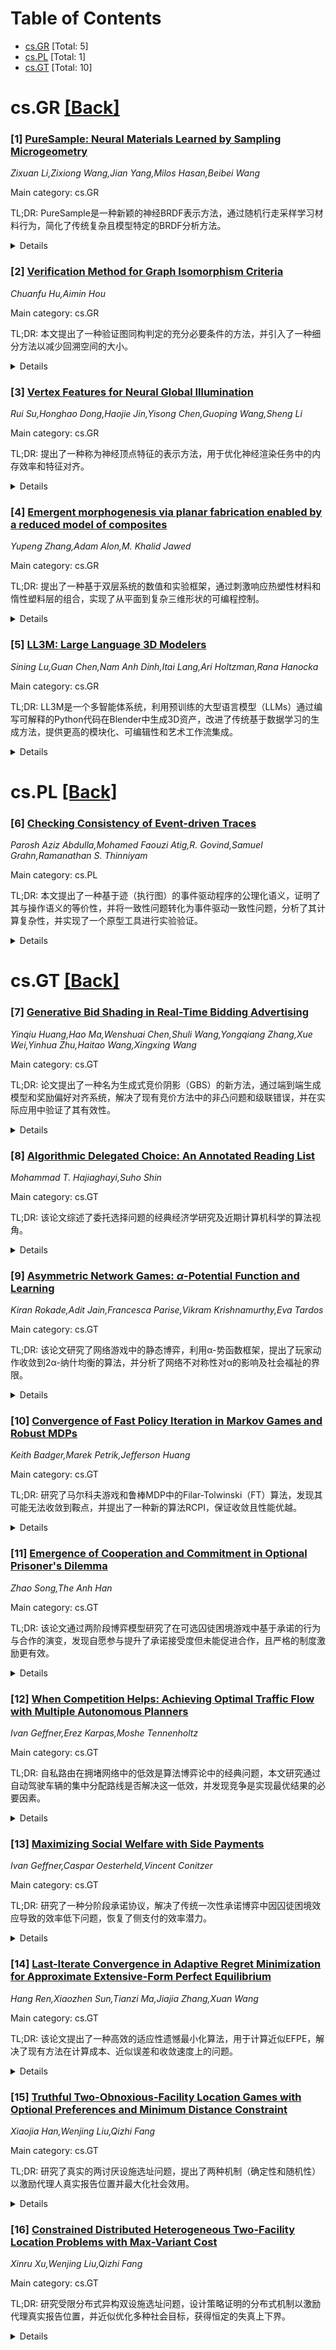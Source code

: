 <div id=toc></div>

# Table of Contents

- [cs.GR](#cs.GR) [Total: 5]
- [cs.PL](#cs.PL) [Total: 1]
- [cs.GT](#cs.GT) [Total: 10]


<div id='cs.GR'></div>

# cs.GR [[Back]](#toc)

### [1] [PureSample: Neural Materials Learned by Sampling Microgeometry](https://arxiv.org/abs/2508.07240)
*Zixuan Li,Zixiong Wang,Jian Yang,Milos Hasan,Beibei Wang*

Main category: cs.GR

TL;DR: PureSample是一种新颖的神经BRDF表示方法，通过随机行走采样学习材料行为，简化了传统复杂且模型特定的BRDF分析方法。


<details>
  <summary>Details</summary>
Motivation: 传统的基于物理的材料模型依赖于分析推导的BRDF，过程复杂且忽略空间变化。PureSample旨在简化这一过程，通过学习微观几何上的随机行走实现对材料行为的直接建模。

Method: 提出PureSample，通过两部分可学习组件实现：1）使用流匹配神经网络建模采样分布，支持重要性采样和PDF评估；2）引入视点相关反照率项，通过轻量级神经网络将标量PDF值转换为彩色BRDF值。

Result: 在多层材料、多散射微面材料等多种复杂材料上验证了PureSample的有效性，展示了其在高效率重要性采样、PDF评估和BRDF评估方面的优势。

Conclusion: PureSample提供了一种通用的神经BRDF表示方法，在复杂材料的建模和渲染中表现出高效性和灵活性。

Abstract: Traditional physically-based material models rely on analytically derived
bidirectional reflectance distribution functions (BRDFs), typically by
considering statistics of micro-primitives such as facets, flakes, or spheres,
sometimes combined with multi-bounce interactions such as layering and multiple
scattering. These derivations are often complex and model-specific, and
typically consider a statistical aggregate of a large surface area, ignoring
spatial variation. Once an analytic BRDF's evaluation is defined, one still
needs to design an importance sampling method for it, and a way to evaluate the
pdf of that sampling distribution, requiring further model-specific
derivations.
  We present PureSample: a novel neural BRDF representation that allows
learning a material's behavior purely by sampling forward random walks on the
microgeometry, which is usually straightforward to implement. Our
representation allows for efficient importance sampling, pdf evaluation, and
BRDF evaluation, for homogeneous as well as spatially varying materials.
  We achieve this by two learnable components: first, the sampling distribution
is modeled using a flow matching neural network, which allows both importance
sampling and pdf evaluation; second, we introduce a view-dependent albedo term,
captured by a lightweight neural network, which allows for converting a scalar
pdf value to a colored BRDF value for any pair of view and light directions.
  We demonstrate PureSample on challenging materials, including multi-layered
materials, multiple-scattering microfacet materials, and various other
microstructures.

</details>


### [2] [Verification Method for Graph Isomorphism Criteria](https://arxiv.org/abs/2508.07615)
*Chuanfu Hu,Aimin Hou*

Main category: cs.GR

TL;DR: 本文提出了一种验证图同构判定的充分必要条件的方法，并引入了一种细分方法以减少回溯空间的大小。


<details>
  <summary>Details</summary>
Motivation: 图同构判定的充分必要条件对解决图同构问题至关重要，但现有方法的正确性难以保证，且存在回溯空间过大的问题。

Method: 提出了一种验证方法来判定前人提出的条件是否充分必要，并引入一种细分方法以优化必要条件的应用。

Result: 该方法能够正确验证充分必要条件，并通过细分方法显著减少回溯空间的大小。

Conclusion: 本文提出的方法有效解决了图同构判定中条件验证和回溯空间的问题，提升了算法的效率和可靠性。

Abstract: The criteria for determining graph isomorphism are crucial for solving graph
isomorphism problems. The necessary condition is that two isomorphic graphs
possess invariants, but their function can only be used to filtrate and
subdivide candidate spaces. The sufficient conditions are used to rebuild the
isomorphic reconstruction of special graphs, but their drawback is that the
isomorphic functions of subgraphs may not form part of the isomorphic functions
of the parent graph. The use of sufficient or necessary conditions generally
results in backtracking to ensure the correctness of the decision algorithm.
The sufficient and necessary conditions can ensure that the determination of
graph isomorphism does not require backtracking, but the correctness of its
proof process is difficult to guarantee. This article proposes a verification
method that can correctly determine whether the judgment conditions proposed by
previous researchers are sufficient and necessary conditions. A subdivision
method has also been proposed in this article, which can obtain more
subdivisions for necessary conditions and effectively reduce the size of
backtracking space.

</details>


### [3] [Vertex Features for Neural Global Illumination](https://arxiv.org/abs/2508.07852)
*Rui Su,Honghao Dong,Haojie Jin,Yisong Chen,Guoping Wang,Sheng Li*

Main category: cs.GR

TL;DR: 提出了一种称为神经顶点特征的表示方法，用于优化神经渲染任务中的内存效率和特征对齐。


<details>
  <summary>Details</summary>
Motivation: 传统的特征网格表示在神经渲染任务中存在内存占用过高的问题，限制了并行计算硬件的效率。

Method: 采用神经顶点特征，将可学习特征直接存储在网格顶点上，利用底层几何结构作为紧凑且结构化的表示。

Result: 实验表明，该方法将内存消耗降至基于网格表示的五分之一（甚至更低），同时保持可比的渲染质量并减少推理开销。

Conclusion: 神经顶点特征是一种有效的替代方案，能够显著优化内存效率并改进特征表示。

Abstract: Recent research on learnable neural representations has been widely adopted
in the field of 3D scene reconstruction and neural rendering applications.
However, traditional feature grid representations often suffer from substantial
memory footprint, posing a significant bottleneck for modern parallel computing
hardware. In this paper, we present neural vertex features, a generalized
formulation of learnable representation for neural rendering tasks involving
explicit mesh surfaces. Instead of uniformly distributing neural features
throughout 3D space, our method stores learnable features directly at mesh
vertices, leveraging the underlying geometry as a compact and structured
representation for neural processing. This not only optimizes memory
efficiency, but also improves feature representation by aligning compactly with
the surface using task-specific geometric priors. We validate our neural
representation across diverse neural rendering tasks, with a specific emphasis
on neural radiosity. Experimental results demonstrate that our method reduces
memory consumption to only one-fifth (or even less) of grid-based
representations, while maintaining comparable rendering quality and lowering
inference overhead.

</details>


### [4] [Emergent morphogenesis via planar fabrication enabled by a reduced model of composites](https://arxiv.org/abs/2508.08198)
*Yupeng Zhang,Adam Alon,M. Khalid Jawed*

Main category: cs.GR

TL;DR: 提出了一种基于双层系统的数值和实验框架，通过刺激响应热塑性材料和惰性塑料层的组合，实现了从平面到复杂三维形状的可编程控制。


<details>
  <summary>Details</summary>
Motivation: 为了在软体机器人、可重构设备和功能材料等新兴技术中实现复杂三维形状的可编程控制。

Method: 采用双层系统（刺激响应热塑性材料与惰性塑料层结合）的单层降阶模型，通过新的能量方程捕捉拉伸和弯曲的耦合效应。

Result: 实验验证了从平面到三维形态（如碗、独木舟和花瓣）的可编程转换，仿真与物理原型一致。

Conclusion: 该框架通过简化模型和高效制造方法，为复杂三维形态的设计和制造提供了新途径。

Abstract: The ability to engineer complex three-dimensional shapes from planar sheets
with precise, programmable control underpins emerging technologies in soft
robotics, reconfigurable devices, and functional materials. Here, we present a
reduced-order numerical and experimental framework for a bilayer system
consisting of a stimuli-responsive thermoplastic sheet (Shrinky Dink) bonded to
a kirigami-patterned, inert plastic layer. Upon uniform heating, the active
layer contracts while the patterned layer constrains in-plane stretch but
allows out-of-plane bending, yielding programmable 3D morphologies from simple
planar precursors. Our approach enables efficient computational design and
scalable manufacturing of 3D forms with a single-layer reduced model that
captures the coupled mechanics of stretching and bending. Unlike traditional
bilayer modeling, our framework collapses the multilayer composite into a
single layer of nodes and elements, reducing the degrees of freedom and
enabling simulation on a 2D geometry. This is achieved by introducing a novel
energy formulation that captures the coupling between in-plane stretch mismatch
and out-of-plane bending - extending beyond simple isotropic linear elastic
models. Experimentally, we establish a fully planar, repeatable fabrication
protocol using a stimuli-responsive thermoplastic and a laser-cut inert plastic
layer. The programmed strain mismatch drives an array of 3D morphologies, such
as bowls, canoes, and flower petals, all verified by both simulation and
physical prototypes.

</details>


### [5] [LL3M: Large Language 3D Modelers](https://arxiv.org/abs/2508.08228)
*Sining Lu,Guan Chen,Nam Anh Dinh,Itai Lang,Ari Holtzman,Rana Hanocka*

Main category: cs.GR

TL;DR: LL3M是一个多智能体系统，利用预训练的大型语言模型（LLMs）通过编写可解释的Python代码在Blender中生成3D资产，改进了传统基于数据学习的生成方法，提供更高的模块化、可编辑性和艺术工作流集成。


<details>
  <summary>Details</summary>
Motivation: 传统的3D资产生成方法通常依赖大量3D数据学习，缺乏模块化和编辑性。LL3M旨在通过将形状生成重新定义为代码编写任务，提供更灵活、可解释且易于集成的工作流。

Method: LL3M通过协调多个专门的LLM智能体来规划、检索、编写、调试和优化Blender脚本，生成和编辑几何与外观。结合Blender API文档知识库（BlenderRAG），智能体能够执行高级建模操作并确保代码正确性。

Result: LL3M在多种形状类别、风格和材质编辑以及用户驱动的细化中表现出色，展示了代码作为生成和解释3D资产媒介的强大能力。

Conclusion: LL3M通过代码生成的方式，为3D资产创作提供了一种模块化、可编辑且可解释的新方法，支持智能体和用户的协同创作，推动了3D生成技术的发展。

Abstract: We present LL3M, a multi-agent system that leverages pretrained large
language models (LLMs) to generate 3D assets by writing interpretable Python
code in Blender. We break away from the typical generative approach that learns
from a collection of 3D data. Instead, we reformulate shape generation as a
code-writing task, enabling greater modularity, editability, and integration
with artist workflows. Given a text prompt, LL3M coordinates a team of
specialized LLM agents to plan, retrieve, write, debug, and refine Blender
scripts that generate and edit geometry and appearance. The generated code
works as a high-level, interpretable, human-readable, well-documented
representation of scenes and objects, making full use of sophisticated Blender
constructs (e.g. B-meshes, geometry modifiers, shader nodes) for diverse,
unconstrained shapes, materials, and scenes. This code presents many avenues
for further agent and human editing and experimentation via code tweaks or
procedural parameters. This medium naturally enables a co-creative loop in our
system: agents can automatically self-critique using code and visuals, while
iterative user instructions provide an intuitive way to refine assets. A shared
code context across agents enables awareness of previous attempts, and a
retrieval-augmented generation knowledge base built from Blender API
documentation, BlenderRAG, equips agents with examples, types, and functions
empowering advanced modeling operations and code correctness. We demonstrate
the effectiveness of LL3M across diverse shape categories, style and material
edits, and user-driven refinements. Our experiments showcase the power of code
as a generative and interpretable medium for 3D asset creation. Our project
page is at https://threedle.github.io/ll3m.

</details>


<div id='cs.PL'></div>

# cs.PL [[Back]](#toc)

### [6] [Checking Consistency of Event-driven Traces](https://arxiv.org/abs/2508.07855)
*Parosh Aziz Abdulla,Mohamed Faouzi Atig,R. Govind,Samuel Grahn,Ramanathan S. Thinniyam*

Main category: cs.PL

TL;DR: 本文提出了一种基于迹（执行图）的事件驱动程序的公理化语义，证明了其与操作语义的等价性，并将一致性问题转化为事件驱动一致性问题，分析了其计算复杂性，并实现了一个原型工具进行实验验证。


<details>
  <summary>Details</summary>
Motivation: 事件驱动编程中，检查候选执行是否符合语义是一个核心问题。本文旨在通过公理化语义解决这一问题。

Method: 提出基于迹的公理化语义，证明其与操作语义的等价性，将一致性问题重新表述为事件驱动一致性问题，分析其计算复杂性，并识别出一个可高效计算的片段。

Result: 证明事件驱动一致性问题为NP完全问题，但在无嵌套发布时可在多项式时间内解决。通过原型工具验证了方法的有效性。

Conclusion: 本文为事件驱动程序提供了一种公理化语义方法，解决了复杂性并识别出可行片段，实验结果验证了方法的实用性。

Abstract: Event-driven programming is a popular paradigm where the flow of execution is
controlled by two features: (1) shared memory and (2) sending and receiving of
messages between multiple handler threads (just called handler). Each handler
has a mailbox (modelled as a queue) for receiving messages, with the constraint
that the handler processes its messages sequentially. Executions of messages by
different handlers may be interleaved. A central problem in this setting is
checking whether a candidate execution is consistent with the semantics of
event-driven programs. In this paper, we propose an axiomatic semantics for
eventdriven programs based on the standard notion of traces (also known as
execution graphs). We prove the equivalence of axiomatic and operational
semantics. This allows us to rephrase the consistency problem axiomatically,
resulting in the event-driven consistency problem: checking whether a given
trace is consistent. We analyze the computational complexity of this problem
and show that it is NP-complete, even when the number of handler threads is
bounded. We then identify a tractable fragment: in the absence of nested
posting, where handlers do not post new messages while processing a message,
consistency checking can be performed in polynomial time. Finally, we implement
our approach in a prototype tool and report on experimental results on a wide
range of benchmarks.

</details>


<div id='cs.GT'></div>

# cs.GT [[Back]](#toc)

### [7] [Generative Bid Shading in Real-Time Bidding Advertising](https://arxiv.org/abs/2508.06550)
*Yinqiu Huang,Hao Ma,Wenshuai Chen,Shuli Wang,Yongqiang Zhang,Xue Wei,Yinhua Zhu,Haitao Wang,Xingxing Wang*

Main category: cs.GT

TL;DR: 论文提出了一种名为生成式竞价阴影（GBS）的新方法，通过端到端生成模型和奖励偏好对齐系统，解决了现有竞价方法中的非凸问题和级联错误，并在实际应用中验证了其有效性。


<details>
  <summary>Details</summary>
Motivation: 现有的两阶段竞价阴影方法受限于单模态假设，无法适应非凸的剩余曲线，且存在级联错误和离散化模型的依赖问题，导致预测能力下降。

Method: GBS包括两部分：(1) 端到端生成模型，通过逐步残差生成阴影比率；(2) 奖励偏好对齐系统，利用CHNet提取细粒度特征，并通过GRPO优化短期和长期剩余。

Result: 离线和在线A/B测试验证了GBS的有效性，并且该方法已在美团DSP平台上每日处理数十亿次竞价请求。

Conclusion: GBS通过创新的生成模型和奖励对齐系统，解决了现有竞价阴影方法的局限性，并在实际应用中展现了显著的优势。

Abstract: Bid shading plays a crucial role in Real-Time Bidding~(RTB) by adaptively
adjusting the bid to avoid advertisers overspending. Existing mainstream
two-stage methods, which first model bid landscapes and then optimize surplus
using operations research techniques, are constrained by unimodal assumptions
that fail to adapt for non-convex surplus curves and are vulnerable to
cascading errors in sequential workflows. Additionally, existing discretization
models of continuous values ignore the dependence between discrete intervals,
reducing the model's error correction ability, while sample selection bias in
bidding scenarios presents further challenges for prediction. To address these
issues, this paper introduces Generative Bid Shading~(GBS), which comprises two
primary components: (1) an end-to-end generative model that utilizes an
autoregressive approach to generate shading ratios by stepwise residuals,
capturing complex value dependencies without relying on predefined priors; and
(2) a reward preference alignment system, which incorporates a channel-aware
hierarchical dynamic network~(CHNet) as the reward model to extract
fine-grained features, along with modules for surplus optimization and
exploration utility reward alignment, ultimately optimizing both short-term and
long-term surplus using group relative policy optimization~(GRPO). Extensive
experiments on both offline and online A/B tests validate GBS's effectiveness.
Moreover, GBS has been deployed on the Meituan DSP platform, serving billions
of bid requests daily.

</details>


### [8] [Algorithmic Delegated Choice: An Annotated Reading List](https://arxiv.org/abs/2508.06562)
*Mohammad T. Hajiaghayi,Suho Shin*

Main category: cs.GT

TL;DR: 该论文综述了委托选择问题的经典经济学研究及近期计算机科学的算法视角。


<details>
  <summary>Details</summary>
Motivation: 委托选择问题长期以来在经济学中具有重要意义，最近在计算机科学领域也受到关注，需要对其研究进行全面回顾。

Method: 论文通过综述经典工作和近期算法视角的文献，对委托选择问题进行了系统性的梳理。

Result: 论文概述了委托选择问题的研究进展，涵盖了从经济学到计算机科学的跨学科视角。

Conclusion: 委托选择问题是一个跨学科的研究主题，未来的研究可以进一步结合经济学和计算机科学的优势。

Abstract: The problem of delegated choice has been of long interest in economics and
recently on computer science. We overview a list of papers on delegated choice
problem, from classic works to recent papers with algorithmic perspectives.

</details>


### [9] [Asymmetric Network Games: $α$-Potential Function and Learning](https://arxiv.org/abs/2508.06619)
*Kiran Rokade,Adit Jain,Francesca Parise,Vikram Krishnamurthy,Eva Tardos*

Main category: cs.GT

TL;DR: 该论文研究了网络游戏中的静态博弈，利用α-势函数框架，提出了玩家动作收敛到2α-纳什均衡的算法，并分析了网络不对称性对α的影响及社会福祉的界限。


<details>
  <summary>Details</summary>
Motivation: 现实世界中的网络博弈通常是不对称的且涉及大量异质玩家，需要一种能够处理这些特性的分析框架。

Method: 使用α-势函数框架，假设行动集为紧区间且效用函数二次连续可微，推导了α-势函数的表达式，并提出了顺序最佳响应算法和同步梯度算法的改进版本。

Result: 在一定的假设下，改进的算法能够使玩家动作收敛到2α-纳什均衡，且α与网络的最大不对称性相关。

Conclusion: 该研究为网络博弈中玩家行为收敛和社会福祉提供了理论支持，并通过数值模拟验证了算法的有效性和均衡性质。

Abstract: In a network game, players interact over a network and the utility of each
player depends on his own action and on an aggregate of his neighbours'
actions. Many real world networks of interest are asymmetric and involve a
large number of heterogeneous players. This paper analyzes static network games
using the framework of $\alpha$-potential games. Under mild assumptions on the
action sets (compact intervals) and the utility functions (twice continuously
differentiable) of the players, we derive an expression for an inexact
potential function of the game, called the $\alpha$-potential function. Using
such a function, we show that modified versions of the sequential best-response
algorithm and the simultaneous gradient play algorithm achieve convergence of
players' actions to a $2\alpha$-Nash equilibrium. For linear-quadratic network
games, we show that $\alpha$ depends on the maximum asymmetry in the network
and is well-behaved for a wide range of networks of practical interest.
Further, we derive bounds on the social welfare of the $\alpha$-Nash
equilibrium corresponding to the maximum of the $\alpha$-potential function,
under suitable assumptions. We numerically illustrate the convergence of the
proposed algorithms and properties of the learned $2\alpha$-Nash equilibria.

</details>


### [10] [Convergence of Fast Policy Iteration in Markov Games and Robust MDPs](https://arxiv.org/abs/2508.06661)
*Keith Badger,Marek Petrik,Jefferson Huang*

Main category: cs.GT

TL;DR: 研究了马尔科夫游戏和鲁棒MDP中的Filar-Tolwinski（FT）算法，发现其可能无法收敛到鞍点，并提出了一种新的算法RCPI，保证收敛且性能优越。


<details>
  <summary>Details</summary>
Motivation: 为了解决马尔科夫游戏和鲁棒MDP中FT算法可能无法收敛的问题，提出了更可靠的算法RCPI。

Method: 提出了Residual Conditioned Policy Iteration（RCPI）算法，基于FT算法改进，并保证收敛到鞍点。

Result: 数值实验表明，RCPI的性能显著优于其他收敛算法，快了几个数量级。

Conclusion: RCPI作为一种改进算法，解决了FT的不收敛问题，并在性能上取得了显著提升。

Abstract: Markov games and robust MDPs are closely related models that involve
computing a pair of saddle point policies. As part of the long-standing effort
to develop efficient algorithms for these models, the Filar-Tolwinski (FT)
algorithm has shown considerable promise. As our first contribution, we
demonstrate that FT may fail to converge to a saddle point and may loop
indefinitely, even in small games. This observation contradicts the proof of
FT's convergence to a saddle point in the original paper. As our second
contribution, we propose Residual Conditioned Policy Iteration (RCPI). RCPI
builds on FT, but is guaranteed to converge to a saddle point. Our numerical
results show that RCPI outperforms other convergent algorithms by several
orders of magnitude.

</details>


### [11] [Emergence of Cooperation and Commitment in Optional Prisoner's Dilemma](https://arxiv.org/abs/2508.06702)
*Zhao Song,The Anh Han*

Main category: cs.GT

TL;DR: 该论文通过两阶段博弈模型研究了在可选囚徒困境游戏中基于承诺的行为与合作的演变，发现自愿参与提升了承诺接受度但未能促进合作，且严格的制度激励更有效。


<details>
  <summary>Details</summary>
Motivation: 现有研究忽视了参与者自愿选择不参与的自由，限制了其在现实场景中的应用。论文旨在探讨自愿参与下承诺行为对合作的影响。

Method: 采用了两阶段博弈模型，第一阶段决定是否接受承诺，第二阶段根据承诺情况选择合作、背叛或退出，并比较了两种制度激励方法（STRICT-COM和FLEXIBLE-COM）的效果。

Result: 研究发现自愿参与提高了承诺接受度但未促进合作，严格的制度激励更有利于合作，而灵活的激励在特定场景下能提升社会福利。

Conclusion: 研究揭示了单纯依赖自愿参与和承诺无法有效解决社会困境，强调了设计良好的制度激励对促进合作和社会福利的重要性。

Abstract: Commitment is a well-established mechanism for fostering cooperation in human
society and multi-agent systems. However, existing research has predominantly
focused on the commitment that neglects the freedom of players to abstain from
an interaction, limiting their applicability to many real-world scenarios where
participation is often voluntary. In this paper, we present a two-stage game
model to investigate the evolution of commitment-based behaviours and
cooperation within the framework of the optional Prisoner's Dilemma game. In
the pre-game stage, players decide whether to accept a mutual commitment. Once
in the game, they choose among cooperation, defection, or exiting, depending on
the formation of a pre-game commitment. We find that optional participation
boosts commitment acceptance but fails to foster cooperation, leading instead
to widespread exit behaviour. To address this, we then introduce and compare
two institutional incentive approaches: i) a strict one (STRICT-COM) that
rewards only committed players who cooperate in the game, and ii) a flexible
one (FLEXIBLE-COM) that rewards any committed players who do not defect in the
game. The results reveal that, while the strict approach is demonstrably better
for promoting cooperation as the flexible rule creates a loophole for an
opportunistic exit after committing, the flexible rule offers an efficient
alternative for enhancing social welfare when such opportunistic behaviour
results in a high gain. This study highlights the limitations of relying solely
on voluntary participation and commitment to resolving social dilemmas,
emphasising the importance of well-designed institutional incentives to promote
cooperation and social welfare effectively.

</details>


### [12] [When Competition Helps: Achieving Optimal Traffic Flow with Multiple Autonomous Planners](https://arxiv.org/abs/2508.07145)
*Ivan Geffner,Erez Karpas,Moshe Tennenholtz*

Main category: cs.GT

TL;DR: 自私路由在拥堵网络中的低效是算法博弈论中的经典问题，本文研究通过自动驾驶车辆的集中分配路线是否解决这一低效，并发现竞争是实现最优结果的必要因素。


<details>
  <summary>Details</summary>
Motivation: 研究自动驾驶车辆能否通过集中分配路线消除自私路由的低效，同时考虑到个体激励和实践中的多代理竞争。

Method: 设计了一个接受竞争的路由机制，从经典的Pigou网络为基础案例出发，引导路线分配收敛到最优状态。

Result: 研究发现竞争是实现最优交通分配的必要条件，设计的机制能够收敛到最优分配状态。

Conclusion: 竞争不仅不是障碍，反而是实现交通分配最优化的关键因素；通过设计合适的机制，可以克服自私路由的低效问题。

Abstract: The inefficiency of selfish routing in congested networks is a classical
problem in algorithmic game theory, often captured by the Price of Anarchy
(i.e., the ratio between the social cost of decentralized decisions and that of
a centrally optimized solution.) With the advent of autonomous vehicles,
capable of receiving and executing centrally assigned routes, it is natural to
ask whether their deployment can eliminate this inefficiency. At first glance,
a central authority could simply compute an optimal traffic assignment and
instruct each vehicle to follow its assigned path. However, this vision
overlooks critical challenges: routes must be individually rational (no vehicle
has an incentive to deviate), and in practice, multiple planning agents (e.g.,
different companies) may coexist and compete. Surprisingly, we show that such
competition is not merely an obstacle but a necessary ingredient for achieving
optimal outcomes. In this work, we design a routing mechanism that embraces
competition and converges to an optimal assignment, starting from the classical
Pigou network as a foundational case.

</details>


### [13] [Maximizing Social Welfare with Side Payments](https://arxiv.org/abs/2508.07147)
*Ivan Geffner,Caspar Oesterheld,Vincent Conitzer*

Main category: cs.GT

TL;DR: 研究了一种分阶段承诺协议，解决了传统一次性承诺博弈中因囚徒困境效应导致的效率低下问题，恢复了侧支付的效率潜力。


<details>
  <summary>Details</summary>
Motivation: 传统的博弈模型中，一次性无限制的承诺可能导致效率低下的均衡，即使存在帕累托最优的纳什均衡。

Method: 提出了一种分阶段承诺协议，允许玩家在多轮中以小额、有限的增量承诺转移，且每轮需一致同意才能继续。

Result: 该协议实现了从任何有限博弈出发，严格帕累托改进非退化纳什均衡的福利最大化支付配置。

Conclusion: 分阶段且有限的承诺能够避免传统模型中的效率低下问题，恢复了侧支付的效率潜力。

Abstract: We examine normal-form games in which players may \emph{pre-commit} to
outcome-contingent transfers before choosing their actions. In the one-shot
version of this model, Jackson and Wilkie showed that side contracting can
backfire: even a game with a Pareto-optimal Nash equilibrium can devolve into
inefficient equilibria once unbounded, simultaneous commitments are allowed.
The root cause is a prisoner's dilemma effect, where each player can exploit
her commitment power to reshape the equilibrium in her favor, harming overall
welfare.
  To circumvent this problem we introduce a \emph{staged-commitment} protocol.
Players may pledge transfers only in small, capped increments over multiple
rounds, and the phase continues only with unanimous consent. We prove that,
starting from any finite game $\Gamma$ with a non-degenerate Nash equilibrium
$\vec{\sigma}$, this protocol implements every welfare-maximizing payoff
profile that \emph{strictly} Pareto-improves $\vec{\sigma}$. Thus, gradual and
bounded commitments restore the full efficiency potential of side payments
while avoiding the inefficiencies identified by Jackson and Wilkie.

</details>


### [14] [Last-Iterate Convergence in Adaptive Regret Minimization for Approximate Extensive-Form Perfect Equilibrium](https://arxiv.org/abs/2508.07699)
*Hang Ren,Xiaozhen Sun,Tianzi Ma,Jiajia Zhang,Xuan Wang*

Main category: cs.GT

TL;DR: 该论文提出了一种高效的适应性遗憾最小化算法，用于计算近似EFPE，解决了现有方法在计算成本、近似误差和收敛速度上的问题。


<details>
  <summary>Details</summary>
Motivation: 现有EFPE算法存在计算成本高、近似误差大和固定扰动导致的收敛问题，需要一种更高效的解决方案。

Method: 提出了Reward Transformation Counterfactual Regret Minimization (RTCFR)算法和动态调整扰动的新度量ISNE。

Result: 理论分析确认了EFPE的收敛性，实验结果表明该方法在NE和EFPE查找任务中优于现有算法。

Conclusion: RTCFR算法和ISNE度量的结合显著提升了EFPE的计算效率和精度。

Abstract: The Nash Equilibrium (NE) assumes rational play in imperfect-information
Extensive-Form Games (EFGs) but fails to ensure optimal strategies for
off-equilibrium branches of the game tree, potentially leading to suboptimal
outcomes in practical settings. To address this, the Extensive-Form Perfect
Equilibrium (EFPE), a refinement of NE, introduces controlled perturbations to
model potential player errors. However, existing EFPE-finding algorithms, which
typically rely on average strategy convergence and fixed perturbations, face
significant limitations: computing average strategies incurs high computational
costs and approximation errors, while fixed perturbations create a trade-off
between NE approximation accuracy and the convergence rate of NE refinements.
  To tackle these challenges, we propose an efficient adaptive regret
minimization algorithm for computing approximate EFPE, achieving last-iterate
convergence in two-player zero-sum EFGs. Our approach introduces Reward
Transformation Counterfactual Regret Minimization (RTCFR) to solve perturbed
games and defines a novel metric, the Information Set Nash Equilibrium (ISNE),
to dynamically adjust perturbations. Theoretical analysis confirms convergence
to EFPE, and experimental results demonstrate that our method significantly
outperforms state-of-the-art algorithms in both NE and EFPE-finding tasks.

</details>


### [15] [Truthful Two-Obnoxious-Facility Location Games with Optional Preferences and Minimum Distance Constraint](https://arxiv.org/abs/2508.08036)
*Xiaojia Han,Wenjing Liu,Qizhi Fang*

Main category: cs.GT

TL;DR: 研究了真实的两讨厌设施选址问题，提出了两种机制（确定性和随机性）以激励代理人真实报告位置并最大化社会效用。


<details>
  <summary>Details</summary>
Motivation: 解决代理人需要尽可能远离影响其的设施的问题，并确保代理人真实报告其位置。

Method: 分别研究了无距离约束（d=0）和一般情况（d>0），提出了确定性和随机性策略机制。

Result: 在d=0情况下，确定性机制近似比为4，随机性为2；在一般情况下，确定性为8，随机性为4。并给出了下界。

Conclusion: 提出了高效且激励相容的机制来解决两讨厌设施选址问题。

Abstract: In this paper, we study a truthful two-obnoxious-facility location problem,
in which each agent has a private location in [0, 1] and a public optional
preference over two obnoxious facilities, and there is a minimum distance
constraint d between the two facilities. Each agent wants to be as far away as
possible from the facilities that affect her, and the utility of each agent is
the total distance from her to these facilities. The goal is to decide how to
place the facilities in [0, 1] so as to incentivize agents to report their
private locations truthfully as well as maximize the social utility. First, we
consider the special setting where d = 0, that is, the two facilities can be
located at any point in [0, 1]. We propose a deterministic strategyproof
mechanism with approximation ratio of at most 4 and a randomized strategyproof
mechanism with approximation ratio of at most 2, respectively. Then we study
the general setting. We propose a deterministic strategyproof mechanism with
approximation ratio of at most 8 and a randomized strategyproof mechanism with
approximation ratio of at most 4, respectively. Furthermore, we provide lower
bounds of 2 and 14/13 on the approximation ratio for any deterministic and any
randomized strategyproof mechanism, respectively.

</details>


### [16] [Constrained Distributed Heterogeneous Two-Facility Location Problems with Max-Variant Cost](https://arxiv.org/abs/2508.08045)
*Xinru Xu,Wenjing Liu,Qizhi Fang*

Main category: cs.GT

TL;DR: 研究受限分布式异构双设施选址问题，设计策略证明的分布式机制以激励代理真实报告位置，并近似优化多种社会目标，获得恒定的失真上下界。


<details>
  <summary>Details</summary>
Motivation: 在分布式异构环境中，代理位置信息私密且分组的情况下，如何设计策略证明机制以真实获取代理位置并优化社会目标是该研究的核心动机。

Method: 采用分布式机制设计，分为两步：每组基于代理报告选择两个候选位置作为代表；然后从所有代表中选择两个设施位置。研究确定性策略证明机制，分析四种社会目标下的失真上下界。

Result: 在四种社会目标（Average-of-Average、Max-of-Max、Average-of-Max 和 Max-of-Average）下，获得了恒定的失真上下界。

Conclusion: 研究表明，确定性策略证明分布式机制能在受限设施选址问题中有效激励代理真实报告，并在多种社会目标下实现近似优化。

Abstract: We study a constrained distributed heterogeneous two-facility location
problem, where a set of agents with private locations on the real line are
divided into disjoint groups. The constraint means that the facilities can only
be built in a given multiset of candidate locations and at most one facility
can be built at each candidate location. Given the locations of the two
facilities, the cost of an agent is the distance from her location to the
farthest facility (referred to as max-variant). Our goal is to design
strategyproof distributed mechanisms that can incentivize all agents to
truthfully report their locations and approximately optimize some social
objective. A distributed mechanism consists of two steps: for each group, the
mechanism chooses two candidate locations as the representatives of the group
based only on the locations reported by agents therein; then, it outputs two
facility locations among all the representatives. We focus on a class of
deterministic strategyproof distributed mechanisms and analyze upper and lower
bounds on the distortion under the Average-of-Average cost (average of the
average individual cost of agents in each group), the Max-of-Max cost (maximum
individual cost among all agents), the Average-of-Max cost (average of the
maximum individual cost among all agents in each group) and the Max-of-Average
cost (maximum of the average individual cost of all agents in each group).
Under four social objectives, we obtain constant upper and lower distortion
bounds.

</details>
